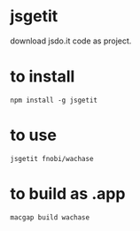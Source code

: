 jsgetit
=======

download jsdo.it code as project.

# to install
```
npm install -g jsgetit
```

# to use
```
jsgetit fnobi/wachase
```

# to build as .app
```
macgap build wachase
```
